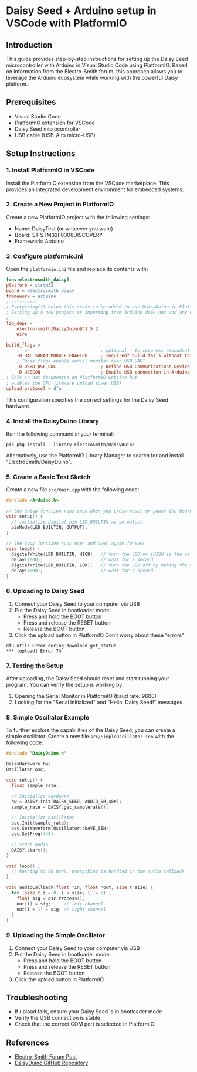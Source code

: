 # Daisy Seed + Arduino setup in VSCode with PlatformIO
## Introduction

This guide provides step-by-step instructions for setting up the Daisy Seed microcontroller with Arduino in Visual Studio Code using PlatformIO. Based on information from the Electro-Smith forum, this approach allows you to leverage the Arduino ecosystem while working with the powerful Daisy platform.

## Prerequisites

- Visual Studio Code
- PlatformIO extension for VSCode
- Daisy Seed microcontroller
- USB cable (USB-A to micro-USB)

## Setup Instructions

### 1. Install PlatformIO in VSCode

Install the PlatformIO extension from the VSCode marketplace. This provides an integrated development environment for embedded systems.

### 2. Create a New Project in PlatformIO

Create a new PlatformIO project with the following settings:
- Name: DaisyTest (or whatever you want)
- Board: ST STM32F0308DISCOVERY
- Framework: Arduino

### 3. Configure platformio.ini

Open the `platformio.ini` file and replace its contents with:

```ini
[env:electrosmith_daisy]
platform = ststm32
board = electrosmith_daisy
framework = arduino
; ----------
; Everything(?) below this needs to be added to use DaisyDuino in PlatformIO.
; Setting up a new project or importing from Arduino does not add any of this.
; ----------
lib_deps = 
    electro-smith/DaisyDuino@^1.5.2
    Wire 

build_flags = 
    ; -w                            ; optional - to suppress redundant definition warnings
    -D HAL_SDRAM_MODULE_ENABLED     ; required? build fails without this one
    ; These flags enable serial monitor over USB UART
    -D USBD_USE_CDC                 ; Define USB Communications Device Class (for serial I/O)
    -D USBCON                       ; Enable USB connection in Arduino (?)
; This is not documented on PlatformIO website but
; enables the DFU firmware upload (over USB)
upload_protocol = dfu
```

This configuration specifies the correct settings for the Daisy Seed hardware.

### 4. Install the DaisyDuino Library

Run the following command in your terminal:

```
pio pkg install --library ElectroSmith/DaisyDuino
```

Alternatively, use the PlatformIO Library Manager to search for and install "ElectroSmith/DaisyDuino".

### 5. Create a Basic Test Sketch

Create a new file `src/main.cpp` with the following code:

```cpp
#include <Arduino.h>

// the setup function runs once when you press reset or power the board
void setup() {
  // initialize digital pin LED_BUILTIN as an output.
  pinMode(LED_BUILTIN, OUTPUT);
}

// the loop function runs over and over again forever
void loop() {
  digitalWrite(LED_BUILTIN, HIGH);  // turn the LED on (HIGH is the voltage level)
  delay(1000);                      // wait for a second
  digitalWrite(LED_BUILTIN, LOW);   // turn the LED off by making the voltage LOW
  delay(1000);                      // wait for a second
}
```

### 6. Uploading to Daisy Seed

1. Connect your Daisy Seed to your computer via USB
2. Put the Daisy Seed in bootloader mode:
   - Press and hold the BOOT button
   - Press and release the RESET button
   - Release the BOOT button
3. Click the upload button in PlatformIO
Don’t worry about these “errors”
```
dfu-util: Error during download get_status
*** [upload] Error 74
```

### 7. Testing the Setup

After uploading, the Daisy Seed should reset and start running your program. You can verify the setup is working by:

1. Opening the Serial Monitor in PlatformIO (baud rate: 9600)
2. Looking for the "Serial initialized" and "Hello, Daisy Seed!" messages

### 8. Simple Oscillator Example

To further explore the capabilities of the Daisy Seed, you can create a simple oscillator. Create a new file `src/SimpleOscillator.ino` with the following code:

```cpp
#include "DaisyDuino.h"

DaisyHardware hw;
Oscillator osc;

void setup() {
  float sample_rate;

  // Initialize hardware
  hw = DAISY.init(DAISY_SEED, AUDIO_SR_48K);
  sample_rate = DAISY.get_samplerate();

  // Initialize oscillator
  osc.Init(sample_rate);
  osc.SetWaveform(Oscillator::WAVE_SIN);
  osc.SetFreq(440);

  // Start audio
  DAISY.start();
}

void loop() {
  // Nothing to do here, everything is handled in the audio callback
}

void audioCallback(float *in, float *out, size_t size) {
  for (size_t i = 0; i < size; i += 2) {
    float sig = osc.Process();
    out[i] = sig;     // left channel
    out[i + 1] = sig; // right channel
  }
}
```

### 9. Uploading the Simple Oscillator

1. Connect your Daisy Seed to your computer via USB
2. Put the Daisy Seed in bootloader mode:
   - Press and hold the BOOT button
   - Press and release the RESET button
   - Release the BOOT button
3. Click the upload button in PlatformIO

## Troubleshooting

- If upload fails, ensure your Daisy Seed is in bootloader mode
- Verify the USB connection is stable
- Check that the correct COM port is selected in PlatformIO

## References

- [Electro-Smith Forum Post](https://forum.electro-smith.com/t/daisy-seed-arduino-development-in-vscode/3639/2)
- [DaisyDuino GitHub Repository](https://github.com/electro-smith/DaisyDuino)
